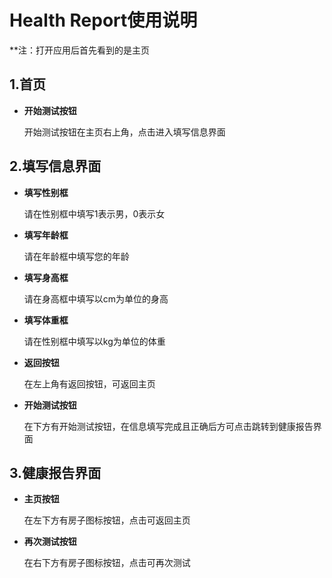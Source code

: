 # Health Report使用说明
**注：打开应用后首先看到的是主页
## 1.首页

+ **开始测试按钮**   

   开始测试按钮在主页右上角，点击进入填写信息界面
## 2.填写信息界面
+ **填写性别框**

   请在性别框中填写1表示男，0表示女

+ **填写年龄框**

   请在年龄框中填写您的年龄

+ **填写身高框**

   请在身高框中填写以cm为单位的身高

+ **填写体重框**

   请在性别框中填写以kg为单位的体重

+ **返回按钮**

   在左上角有返回按钮，可返回主页

+ **开始测试按钮**

   在下方有开始测试按钮，在信息填写完成且正确后方可点击跳转到健康报告界面

## 3.健康报告界面

+ **主页按钮**

   在左下方有房子图标按钮，点击可返回主页
   
+ **再次测试按钮**

   在右下方有房子图标按钮，点击可再次测试



